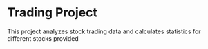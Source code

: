 # Trading Project
This project analyzes stock trading data and calculates statistics for different stocks provided

